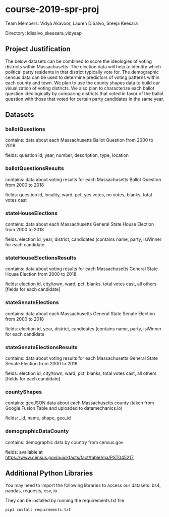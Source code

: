 # course-2019-spr-proj
Team Members: Vidya Akavoor, Lauren DiSalvo, Sreeja Keesara

Directory: ldisalvo_skeesara_vidyaap

## Project Justification
The below datasets can be combined to score the ideologies of voting districts within Massachusetts. The election data will help to identify which political party residents in that district typically vote for. The demographic census data can be used to determine predictors of voting patterns within each county and town. We plan to use the county shapes data to build our visualization of voting districts. We also plan to characterize each ballot question ideologically by comparing districts that voted in favor of the ballot question with those that voted for certain party candidates in the same year.  

## Datasets
### ballotQuestions
contains: data about each Massachusetts Ballot Question from 2000 to 2018

fields: question id, year, number, description, type, location

### ballotQuestionsResults
contains: data about voting results for each Massachusetts Ballot Question from 2000 to 2018

fields: question id, locality, ward, pct, yes votes, no votes, blanks, total votes cast

### stateHouseElections
contains: data about each Massachusetts General State House Election from 2000 to 2018

fields: election id, year, district, candidates (contains name, party, isWinner for each candidate

### stateHouseElectionsResults
contains: data about voting results for each Massachusetts General State House Election from 2000 to 2018

fields: election id, city/town, ward, pct, blanks, total votes cast, all others [fields for each candidate]

### stateSenateElections
contains: data about each Massachusetts General State Senate Election from 2000 to 2018

fields: election id, year, district, candidates (contains name, party, isWinner for each candidate

### stateSenateElectionsResults
contains: data about voting results for each Massachusetts General State Senate Election from 2000 to 2018

fields: election id, city/town, ward, pct, blanks, total votes cast, all others [fields for each candidate]

### countyShapes
contains: geoJSON data about each Massachusetts county (taken from Google Fusion Table and uploaded to datamechanics.io)

fields: _id, name, shape, geo_id

### demographicDataCounty
contains: demographic data by country from census.gov

fields: available at https://www.census.gov/quickfacts/fact/table/ma/PST045217

## Additional Python Libraries
You may need to import the following libraries to access our datasets: bs4, pandas, requests, csv, io

They can be installed by running the requirements.txt file

```
pip3 install requirements.txt
```